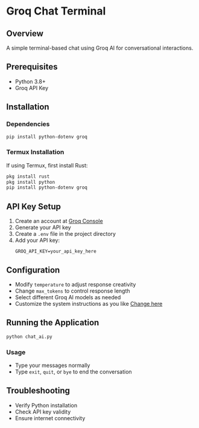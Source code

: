 # Groq Chat Terminal

## Overview
A simple terminal-based chat using Groq AI for conversational interactions.

## Prerequisites
- Python 3.8+
- Groq API Key

## Installation

### Dependencies
```bash
pip install python-dotenv groq
```

### Termux Installation
If using Termux, first install Rust:
```bash
pkg install rust
pkg install python
pip install python-dotenv groq
```

## API Key Setup
1. Create an account at [Groq Console](https://console.groq.com/)
2. Generate your API key
3. Create a `.env` file in the project directory
4. Add your API key:
   ```
   GROQ_API_KEY=your_api_key_here
   ```

## Configuration
- Modify `temperature` to adjust response creativity
- Change `max_tokens` to control response length
- Select different Groq AI models as needed
- Customize the system instructions as you like [Change here](https://github.com/syarwani-1/Simple-Chat-Ai/blob/adbad9f986cc38da816c860ef628a018269d2aec/chat_ai.py#L15)

## Running the Application
```bash
python chat_ai.py
```

### Usage
- Type your messages normally
- Type `exit`, `quit`, or `bye` to end the conversation

## Troubleshooting
- Verify Python installation
- Check API key validity
- Ensure internet connectivity
